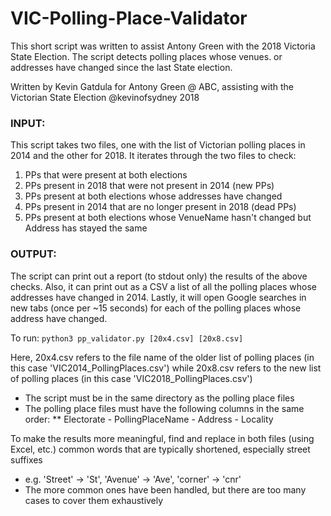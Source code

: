 # VIC-Polling-Place-Validator
This short script was written to assist Antony Green with the 2018 Victoria State Election. The script detects polling places whose venues.  or addresses have changed since the last State election.

Written by Kevin Gatdula for Antony Green @ ABC, assisting with the Victorian State Election 
@kevinofsydney 2018

### INPUT: 
This script takes two files, one with the list of Victorian polling places in 2014 and the other for 2018.
It iterates through the two files to check:
1. PPs that were present at both elections
2. PPs present in 2018 that were not present in 2014 (new PPs)
3. PPs present at both elections whose addresses have changed
4. PPs present in 2014 that are no longer present in 2018 (dead PPs)
5. PPs present at both elections whose VenueName hasn't changed but Address has stayed the same

### OUTPUT:    
The script can print out a report (to stdout only) the results of the above checks.
Also, it can print out as a CSV a list of all the polling places whose addresses have changed in 2014. 
Lastly, it will open Google searches in new tabs (once per ~15 seconds) for each of the polling places whose address have changed. 

To run: 
`python3 pp_validator.py [20x4.csv] [20x8.csv]`

Here, 20x4.csv refers to the file name of the older list of polling places (in this case 'VIC2014_PollingPlaces.csv') while 20x8.csv refers to the new list of polling places (in this case 'VIC2018_PollingPlaces.csv')
* The script must be in the same directory as the polling place files
* The polling place files must have the following columns in the same order:
** Electorate - PollingPlaceName - Address - Locality
        
To make the results more meaningful, find and replace in both files (using Excel, etc.) common words that are typically shortened, especially street suffixes 
* e.g. 'Street' -> 'St', 'Avenue' -> 'Ave', 'corner' -> 'cnr'
* The more common ones have been handled, but there are too many cases to cover them exhaustively
